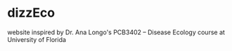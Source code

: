# dizzEco
website inspired by Dr. Ana Longo's PCB3402 – Disease Ecology course at University of Florida
